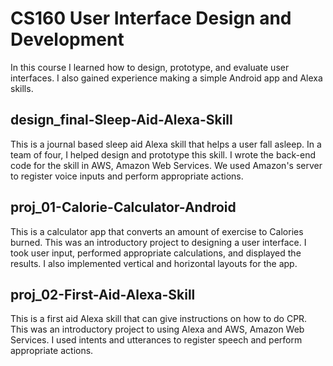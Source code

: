 # CS160 User Interface Design and Development
In this course I learned how to design, prototype, and evaluate user interfaces. I also gained experience making a simple Android app and Alexa skills.
## design_final-Sleep-Aid-Alexa-Skill
This is a journal based sleep aid Alexa skill that helps a user fall asleep. In a team of four, I helped design and prototype this skill. I wrote the back-end code for the skill in AWS, Amazon Web Services. We used Amazon's server to register voice inputs and perform appropriate actions.
## proj_01-Calorie-Calculator-Android
This is a calculator app that converts an amount of exercise to Calories burned. This was an introductory project to designing a user interface. I took user input, performed appropriate calculations, and displayed the results. I also implemented vertical and horizontal layouts for the app.
## proj_02-First-Aid-Alexa-Skill
This is a first aid Alexa skill that can give instructions on how to do CPR. This was an introductory project to using Alexa and AWS, Amazon Web Services. I used intents and utterances to register speech and perform appropriate actions.